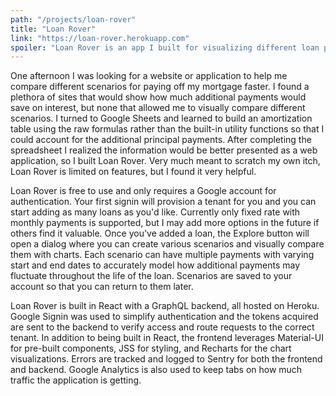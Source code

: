 ```yaml
---
path: "/projects/loan-rover"
title: "Loan Rover"
link: "https://loan-rover.herokuapp.com"
spoiler: "Loan Rover is an app I built for visualizing different loan payment scenarios and planning my mortgage. I found it valuable and thought others could benefit from it as well."
---
```


One afternoon I was looking for a website or application to help me compare different scenarios for paying off my mortgage faster.
I found a plethora of sites that would show how much additional payments would save on interest,
but none that allowed me to visually compare different scenarios.
I turned to Google Sheets and learned to build an amortization table using the raw formulas rather than the built-in utility functions so that I could account for the additional principal payments.
After completing the spreadsheet I realized the information would be better presented as a web application, so I built Loan Rover.
Very much meant to scratch my own itch, Loan Rover is limited on features, but I found it very helpful.

Loan Rover is free to use and only requires a Google account for authentication.
Your first signin will provision a tenant for you and you can start adding as many loans as you'd like.
Currently only fixed rate with monthly payments is supported, but I may add more options in the future if others find it valuable.
Once you've added a loan, the Explore button will open a dialog where you can create various scenarios and visually compare them with charts.
Each scenario can have multiple payments with varying start and end dates to accurately model how additional payments may fluctuate throughout the life of the loan.
Scenarios are saved to your account so that you can return to them later.

Loan Rover is built in React with a GraphQL backend, all hosted on Heroku.
Google Signin was used to simplify authentication and the tokens acquired are sent to the backend to verify access and route requests to the correct tenant.
In addition to being built in React, the frontend leverages Material-UI for pre-built components, JSS for styling, and Recharts for the chart visualizations.
Errors are tracked and logged to Sentry for both the frontend and backend.
Google Analytics is also used to keep tabs on how much traffic the application is getting.